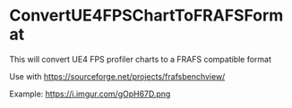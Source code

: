 # ConvertUE4FPSChartToFRAFSFormat
This will convert UE4 FPS profiler charts to a FRAFS compatible format

Use with https://sourceforge.net/projects/frafsbenchview/

Example: https://i.imgur.com/gOpH67D.png
